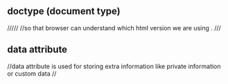 ## doctype (document type)
/////
//so that browser can understand which html version we are using .
///
## data attribute 
//data attribute is used for storing extra information like private information or custom data
//
